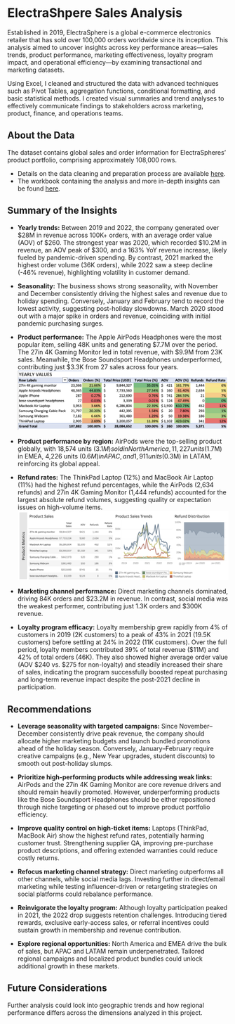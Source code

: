 # ElectraShpere Sales Analysis 

Established in 2019, ElectraSphere is a global e-commerce electronics retailer that has sold over 100,000 orders worldwide since its inception. This analysis aimed to uncover insights across key performance areas—sales trends, product performance, marketing effectiveness, loyalty program impact, and operational efficiency—by examining transactional and marketing datasets.

Using Excel, I cleaned and structured the data with advanced techniques such as Pivot Tables, aggregation functions, conditional formatting, and basic statistical methods. I created visual summaries and trend analyses to effectively communicate findings to stakeholders across marketing, product, finance, and operations teams.

## About the Data
The dataset contains global sales and order information for ElectraSpheres’ product portfolio, comprising approximately 108,000 rows.
* Details on the data cleaning and preparation process are available [here](https://github.com/bazi-imran/Portfolio-Projects/blob/main/Reporting%20and%20Dashboards/ElectraSphere-Sales-Analysis/Data%20Cleaning%20Documentation.pdf).
* The workbook containing the analysis and more in-depth insights can be found [here](https://github.com/bazi-imran/Portfolio-Projects/blob/main/Reporting%20and%20Dashboards/ElectraSphere-Sales-Analysis/ElectraSphere_Data_Analysis.xlsx).

## Summary of the Insights
* **Yearly trends:** Between 2019 and 2022, the company generated over $28M in revenue across 100K+ orders, with an average order value (AOV) of $260. The strongest year was 2020, which recorded $10.2M in revenue, an AOV peak of $300, and a 163% YoY revenue increase, likely fueled by pandemic-driven spending. By contrast, 2021 marked the highest order volume (36K orders), while 2022 saw a steep decline (-46% revenue), highlighting volatility in customer demand.

* **Seasonality:** The business shows strong seasonality, with November and December consistently driving the highest sales and revenue due to holiday spending. Conversely, January and February tend to record the lowest activity, suggesting post-holiday slowdowns. March 2020 stood out with a major spike in orders and revenue, coinciding with initial pandemic purchasing surges.

* **Product performance:** The Apple AirPods Headphones were the most popular item, selling 48K units and generating $7.7M over the period. The 27in 4K Gaming Monitor led in total revenue, with $9.9M from 23K sales. Meanwhile, the Bose Soundsport Headphones underperformed, contributing just $3.3K from 27 sales across four years.
  ![image alt](https://github.com/bazi-imran/Portfolio-Projects/blob/6941b0e9eb73dd8bb584a84e477209025a50ee81/Reporting%20and%20Dashboards/ElectraSphere-Sales-Analysis/Product%20Performance.png)

* **Product performance by region:** AirPods were the top-selling product globally, with 18,574 units ($3.1M) sold in North America, 11,227 units ($1.7M) in EMEA, 4,226 units ($0.6M) in APAC, and 1,911 units ($0.3M) in LATAM, reinforcing its global appeal.

* **Refund rates:** The ThinkPad Laptop (12%) and MacBook Air Laptop (11%) had the highest refund percentages, while the AirPods (2,634 refunds) and 27in 4K Gaming Monitor (1,444 refunds) accounted for the largest absolute refund volumes, suggesting quality or expectation issues on high-volume items.
  ![image alt](https://github.com/bazi-imran/Portfolio-Projects/blob/463fd4faff2278880be6731fb0b7683cb0c092ad/Reporting%20and%20Dashboards/ElectraSphere-Sales-Analysis/Product%20Trends.png)

* **Marketing channel performance:** Direct marketing channels dominated, driving 84K orders and $23.2M in revenue. In contrast, social media was the weakest performer, contributing just 1.3K orders and $300K revenue.

* **Loyalty program efficacy:** Loyalty membership grew rapidly from 4% of customers in 2019 (2K customers) to a peak of 43% in 2021 (19.5K customers) before settling at 24% in 2022 (11K customers). Over the full period, loyalty members contributed 39% of total revenue ($11M) and 42% of total orders (46K). They also showed higher average order value (AOV $240 vs. $275 for non-loyalty) and steadily increased their share of sales, indicating the program successfully boosted repeat purchasing and long-term revenue impact despite the post-2021 decline in participation.


## Recommendations

* **Leverage seasonality with targeted campaigns:** Since November–December consistently drive peak revenue, the company should allocate higher marketing budgets and launch bundled promotions ahead of the holiday season. Conversely, January–February require creative campaigns (e.g., New Year upgrades, student discounts) to smooth out post-holiday slumps.

* **Prioritize high-performing products while addressing weak links:** AirPods and the 27in 4K Gaming Monitor are core revenue drivers and should remain heavily promoted. However, underperforming products like the Bose Soundsport Headphones should be either repositioned through niche targeting or phased out to improve product portfolio efficiency.

* **Improve quality control on high-ticket items:** Laptops (ThinkPad, MacBook Air) show the highest refund rates, potentially harming customer trust. Strengthening supplier QA, improving pre-purchase product descriptions, and offering extended warranties could reduce costly returns.

* **Refocus marketing channel strategy:** Direct marketing outperforms all other channels, while social media lags. Investing further in direct/email marketing while testing influencer-driven or retargeting strategies on social platforms could rebalance performance.

* **Reinvigorate the loyalty program:** Although loyalty participation peaked in 2021, the 2022 drop suggests retention challenges. Introducing tiered rewards, exclusive early-access sales, or referral incentives could sustain growth in membership and revenue contribution.

* **Explore regional opportunities:** North America and EMEA drive the bulk of sales, but APAC and LATAM remain underpenetrated. Tailored regional campaigns and localized product bundles could unlock additional growth in these markets.

## Future Considerations
Further analysis could look into geographic trends and how regional performance differs across the dimensions analyzed in this project.
